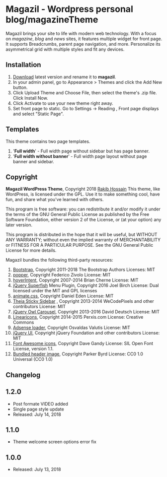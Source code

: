 # Magazil - Wordpress personal blog/magazineTheme #

Magazil brings your site to life with modern web technology. With a focus on *magazine*, *blog* and *news* sites, it features multiple widget for front page. It supports Breadcrumbs, parent page navigation, and more. Personalize its asymmetrical grid with multiple styles and fit any devices.

## Installation ##

1. [Download](https://github.com/serakib/magazil-blog-theme/releases) latest version and rename it to **magazil**.
2. In your admin panel, go to Appearance > Themes and click the Add New button.
3. Click Upload Theme and Choose File, then select the theme's .zip file. Click Install Now.
4. Click Activate to use your new theme right away.
5. Set front page to static. Go to Settings -> Reading , Front page displays and select "Static Page".

## Templates ##
This theme contains two page templates.


1. '**Full width**'  -  Full width page without sidebar but has page banner.
2. '**Full width without banner**' -  Full width page layout without page banner and sidebar.


## Copyright ##

**Magazil WordPress Theme**, Copyright 2018 [Rakib Hossain](http://rakib.ooo)
This theme, like WordPress, is licensed under the GPL.
Use it to make something cool, have fun, and share what you've learned with others.

This program is free software: you can redistribute it and/or modify
it under the terms of the GNU General Public License as published by
the Free Software Foundation, either version 2 of the License, or
(at your option) any later version.

This program is distributed in the hope that it will be useful,
but WITHOUT ANY WARRANTY; without even the implied warranty of
MERCHANTABILITY or FITNESS FOR A PARTICULAR PURPOSE. See the
GNU General Public License for more details.

Magazil bundles the following third-party resources:


1. [Bootstrap](https://getbootstrap.com), Copyright 2011-2018 The Bootstrap Authors
Licenses: MIT
2. [popper](https://github.com/FezVrasta/popper.js), Copyright Federico Zivolo
License: MIT
3. [hoverIntent](http://briancherne.github.io/jquery-hoverIntent), Copyright 2007-2014 Brian Cherne
License: MIT
4. [jQuery Superfish](https://github.com/joeldbirch/superfish) Menu Plugin, Copyright 2016 Joel Birch
License: Dual licensed under the MIT and GPL licenses
5. [animate.css](http://daneden.me/animate), Copyright Daniel Eden
License: MIT
6. [Theia Sticky Sidebar](https://github.com/WeCodePixels/theia-sticky-sidebar) , Copyright 2013-2014 WeCodePixels and other contributors
License: MIT
7. [jQuery Owl Carousel](https://github.com/OwlCarousel2/OwlCarousel2), Copyright 2013-2016 David Deutsch
License: MIT
8. [Linearicons](https://linearicons.com), Copyright 2014-2015 Perxis.com
License: Creative Commons
9. [Adsense loader](https://github.com/osvaldasvalutis/adsenseLoader.js), Copyright Osvaldas Valutis
License: MIT
10. [jQuery UI](http://jqueryui.com), Copyright jQuery Foundation and other contributors
License: MIT
11. [Font Awesome icons](http://fontawesome.io/), Copyright Dave Gandy
License: SIL Open Font License, version 1.1.
12. [Bundled header image](https://unsplash.com/photos/gxD8hCmi0IQ), Copyright Parker Byrd
License: CC0 1.0 Universal (CC0 1.0)

## Changelog ##

## 1.2.0 ##
* Post formate VIDEO added
* Single page style update
* Released: July 14, 2018

## 1.1.0 ##
* Theme welcome screen options error fix

## 1.0.0 ##
* Released: July 13, 2018